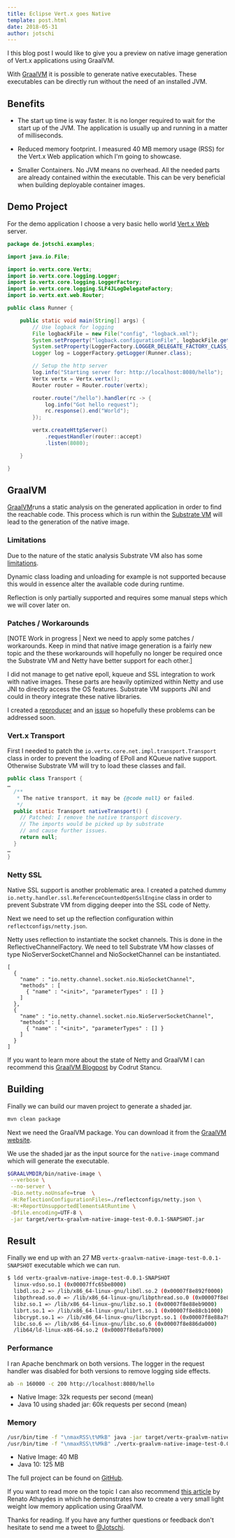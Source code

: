 ```yaml
---
title: Eclipse Vert.x goes Native
template: post.html
date: 2018-05-31
author: jotschi
---
```


I this blog post I would like to give you a preview on native image generation of Vert.x applications using GraalVM.

With [GraalVM](https://www.graalvm.org/) it is possible to generate native executables.
These executables can be directly run without the need of an installed JVM.


## Benefits
* The start up time is way faster. It is no longer required to wait for the start up of the JVM. The application is usually up and running in a matter of milliseconds.

* Reduced memory footprint. I measured 40 MB memory usage (RSS) for the Vert.x Web application which I'm going to showcase.

* Smaller Containers. No JVM means no overhead. All the needed parts are already contained within the executable. This can be very beneficial when building deployable container images.

## Demo Project

For the demo application I choose a very basic hello world [Vert.x Web](https://vertx.io/docs/vertx-web/java/) server.

```java
package de.jotschi.examples;

import java.io.File;

import io.vertx.core.Vertx;
import io.vertx.core.logging.Logger;
import io.vertx.core.logging.LoggerFactory;
import io.vertx.core.logging.SLF4JLogDelegateFactory;
import io.vertx.ext.web.Router;

public class Runner {

	public static void main(String[] args) {
		// Use logback for logging
		File logbackFile = new File("config", "logback.xml");
		System.setProperty("logback.configurationFile", logbackFile.getAbsolutePath());
		System.setProperty(LoggerFactory.LOGGER_DELEGATE_FACTORY_CLASS_NAME, SLF4JLogDelegateFactory.class.getName());
		Logger log = LoggerFactory.getLogger(Runner.class);

		// Setup the http server
		log.info("Starting server for: http://localhost:8080/hello");
		Vertx vertx = Vertx.vertx();
		Router router = Router.router(vertx);

		router.route("/hello").handler(rc -> {
			log.info("Got hello request");
			rc.response().end("World");
		});

		vertx.createHttpServer()
			.requestHandler(router::accept)
			.listen(8080);

	}

}
```

## GraalVM

[GraalVM](https://www.graalvm.org/)runs a static analysis on the generated application in order to find the reachable code.
This process which is run within the [Substrate VM](https://github.com/oracle/graal/tree/master/substratevm) will lead to the generation of the native image.

### Limitations

Due to the nature of the static analysis Substrate VM also has some [limitations](https://github.com/oracle/graal/blob/master/substratevm/LIMITATIONS.md).

Dynamic class loading and unloading for example is not supported because this would in essence alter the available code during runtime. 

Reflection is only partially supported and requires some manual steps which we will cover later on.

### Patches / Workarounds

[NOTE Work in progress | Next we need to apply some patches / workarounds. Keep in mind that native image generation is a fairly new topic and the these workarounds will hopefully no longer be required once the Substrate VM and Netty have better support for each other.]

I did not manage to get native epoll, kqueue and SSL integration to work with native images.
These parts are heavily optimized within Netty and use JNI to directly access the OS features.
Substrate VM supports JNI and could in theory integrate these native libraries. 

I created a [reproducer](https://github.com/Jotschi/vertx-graalvm-native-image-test/tree/netty-native-epoll)
 and an [issue](https://github.com/oracle/graal/issues/442) so hopefully these problems can be addressed soon.

### Vert.x Transport

First I needed to patch the `io.vertx.core.net.impl.transport.Transport` class in order to prevent the loading of EPoll and KQueue native support. Otherwise Substrate VM will try to load these classes and fail.

```java
public class Transport {
…
  /**
   * The native transport, it may be {@code null} or failed.
   */
  public static Transport nativeTransport() {
    // Patched: I remove the native transport discovery. 
    // The imports would be picked up by substrate 
    // and cause further issues. 
    return null;
  }
…
}
```

### Netty SSL

Native SSL support is another problematic area. I created a patched dummy `io.netty.handler.ssl.ReferenceCountedOpenSslEngine` class in order to prevent Substrate VM from digging deeper into the SSL code of Netty.

Next we need to set up the reflection configuration within `reflectconfigs/netty.json`.

Netty uses reflection to instantiate the socket channels. This is done in the ReflectiveChannelFactory. We need to tell Substrate VM how classes of type NioServerSocketChannel  and NioSocketChannel can be instantiated. 

```
[
  {
    "name" : "io.netty.channel.socket.nio.NioSocketChannel",
    "methods" : [
      { "name" : "<init>", "parameterTypes" : [] }
    ]
  },
  {
    "name" : "io.netty.channel.socket.nio.NioServerSocketChannel",
    "methods" : [
      { "name" : "<init>", "parameterTypes" : [] }
    ]
  }
]
```

If you want to learn more about the state of Netty and GraalVM I can recommend this [GraalVM Blogpost](https://medium.com/graalvm/instant-netty-startup-using-graalvm-native-image-generation-ed6f14ff7692) by Codrut Stancu.

## Building

Finally we can build our maven project to generate a shaded jar.

```bash
mvn clean package
```

Next we need the GraalVM package. You can download it from the [GraalVM website](https://www.graalvm.org/).

We use the shaded jar as the input source for the `native-image` command which will generate the executable.

```bash
$GRAALVMDIR/bin/native-image \
 --verbose \
 --no-server \
 -Dio.netty.noUnsafe=true  \
 -H:ReflectionConfigurationFiles=./reflectconfigs/netty.json \
 -H:+ReportUnsupportedElementsAtRuntime \
 -Dfile.encoding=UTF-8 \
 -jar target/vertx-graalvm-native-image-test-0.0.1-SNAPSHOT.jar
``` 

## Result

Finally we end up with an 27 MB `vertx-graalvm-native-image-test-0.0.1-SNAPSHOT` executable which we can run.

```bash
$ ldd vertx-graalvm-native-image-test-0.0.1-SNAPSHOT 
  linux-vdso.so.1 (0x00007ffc65be8000)
  libdl.so.2 => /lib/x86_64-linux-gnu/libdl.so.2 (0x00007f8e892f0000)
  libpthread.so.0 => /lib/x86_64-linux-gnu/libpthread.so.0 (0x00007f8e890d3000)
  libz.so.1 => /lib/x86_64-linux-gnu/libz.so.1 (0x00007f8e88eb9000)
  librt.so.1 => /lib/x86_64-linux-gnu/librt.so.1 (0x00007f8e88cb1000)
  libcrypt.so.1 => /lib/x86_64-linux-gnu/libcrypt.so.1 (0x00007f8e88a79000)
  libc.so.6 => /lib/x86_64-linux-gnu/libc.so.6 (0x00007f8e886da000)
  /lib64/ld-linux-x86-64.so.2 (0x00007f8e8afb7000)
```

### Performance

I ran Apache benchmark on both versions.
The logger in the request handler was disabled for both versions to remove logging side effects.

```bash
ab -n 160000 -c 200 http://localhost:8080/hello
```

* Native Image: 32k requests per second (mean)
* Java 10 using shaded jar: 60k requests per second (mean)

### Memory

```bash
/usr/bin/time -f "\nmaxRSS\t%MkB" java -jar target/vertx-graalvm-native-image-test-0.0.1-SNAPSHOT.jar 
/usr/bin/time -f "\nmaxRSS\t%MkB" ./vertx-graalvm-native-image-test-0.0.1-SNAPSHOT 
```

* Native Image: 40 MB
* Java 10: 125 MB

The full project can be found on [GitHub](https://github.com/Jotschi/vertx-graalvm-native-image-test).

If you want to read more on the topic I can also recommend [this article](
https://sites.google.com/a/athaydes.com/renato-athaydes/posts/a7mbnative-imagejavaappthatrunsin30msandusesonly4mbofram) by Renato Athaydes in which he demonstrates how to create a very small light weight low memory application using GraalVM.


Thanks for reading. If you have any further questions or feedback don't hesitate to send me a tweet to [@Jotschi](https://twitter.com/Jotschi/).
